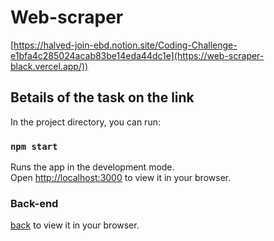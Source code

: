 # Web-scraper

[https://halved-join-ebd.notion.site/Coding-Challenge-e1bfa4c285024acab83be14eda44dc1e](https://web-scraper-black.vercel.app/))

## Вetails of the task on the link




In the project directory, you can run:

### `npm start`

Runs the app in the development mode.\
Open [http://localhost:3000](http://localhost:3000) to view it in your browser.

### Back-end

[back](https://github.com/musiienko25/web-scraper-back) to view it in your browser.
